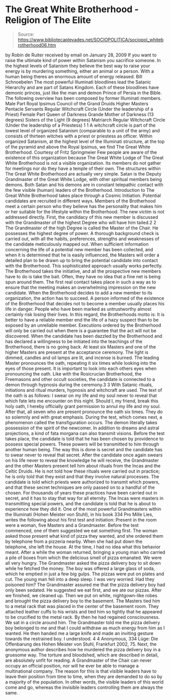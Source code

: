 # The Great White Brotherhood - Religion of The Elite

> Source: https://www.bibliotecapleyades.net/SOCIOPOLITICA/sociopol_whitebrotherhood06.htm

by
Robin de Ruiter
received by email on January 28, 2009
If you want to raise the ultimate kind of power within Satanism you
sacrifice someone. In the highest levels of Satanism they believe
the best way to raise your energy is by murdering something, either
an animal or a person. With a human being theres an enormous amount
of energy released.
Bill Schnoebelen
The most powerful
Illuminati bloodlines lead the Satanic Hierarchy and are
part of Satans Kingdom. Each of these bloodlines have demonic
princes, just like the man and demon Prince of Persia in the Bible.
The following overview has been composed by
former Illuminati members.
Male Part
Royal Ipsimus
Council of the Grand Druids
Higher Masters
Pentacle Servants Regular Witchcraft Circle
(Under the leadership of a Priest)
Female Part
Queen of Darkness
Grande Mother of Darkness (13 degrees)
Sisters of the Light (9 degrees)
Matriarch Regular Witchcraft Circle
(Under the leadership of a Priestess) 1
1 A witchcraft circle is part of the lowest
level of organized Satanism (comparable to a unit of the army) and consists
of thirteen witches with a priest or priestess as officer.
Within organized Satanism, at the highest level
of the Illuminati structure, at the top of the pyramid and above the Royal
Ipsimus, we find The Great White Brotherhood.
Courtesy of Fritz Springmeier
Few people are aware of the existence of this
organization because The Great White Lodge of The Great White Brotherhood
is not a visible organization. Its members do not gather for meetings nor do
they have a temple of their own. The structures within The Great White
Brotherhood are actually very simple. Satan is the Deputy
Grandmaster of the Great White Lodge, with other spiritual members being
demons.
Both Satan and his demons are in constant
telepathic contact with the few visible (human) leaders of the Brotherhood.
Introduction to The Great White Brotherhood takes place through a
Cosmic Initiation.
Potential candidates are recruited in different
ways. Members of the Brotherhood meet a certain person who they believe has
the personality that makes him or her suitable for the lifestyle within the
Brotherhood. The new victim is not addressed directly. First, the candidacy
of this new member is discussed with the Grandmaster of the highest Degree
who will have him tailed.2
2 The Grandmaster of the high Degree is called
the Master of the Chair. He possesses the highest degree of power.
A thorough background check is carried out, with
all the habits, preferences, strengths and weaknesses of the candidate
meticulously mapped out.
When sufficient information concerning the life of a potential new member
has been collected, and when it is determined that he is easily influenced,
the Masters will order a detailed plan to be drawn up to bring the potential
candidate into contact with the Brotherhood.
This sophisticated approach usually works
perfectly. The Brotherhood takes the initiative, and all the prospective new
members have to do is take the bait. Often, they have no idea that a fine
net is being spun around them.
The first real contact takes place in such a way as to ensure that the
meeting makes an overwhelming impression on the new candidate. When the
Brotherhood decides to add a new member to its organization, the action has
to succeed. A person informed of the existence of the Brotherhood that
decides not to become a member usually places his life in danger.
People who have been marked as untrustworthy
almost certainly risk losing their lives.
In this regard, the Brotherhoods motto is:
It is better to have a reliable member end
the life of a hazy suspect than to be exposed by an unreliable member.
Executions ordered by the Brotherhood
will only be carried out when there is a guarantee that the act will not be
discovered.
When the candidate has been dazzled by the Brotherhood and has declared a
willingness to be initiated into the teachings of the Brotherhood, there is
no going back. At least six Masters and one of the higher Masters are
present at the acceptance ceremony.
The light is dimmed, candles and oil lamps are
lit, and incense is burned. The leading Master pronounces the oath,
repeating it six times while looking into the eyes of those present. It is
important to look into each others eyes when pronouncing the oath. Like
with the Rosicrucian Brotherhood,
the Freemasons and
other occult societies, the candidate
is connected to a demon through hypnosis during the ceremony.3
3 With Satanic rituals, initiations and ritual
murders, hypnosis and witchcraft are used.
The text of the oath is as follows:
I swear on my life and my soul never to
reveal that which fate lets me encounter on this night. Should I, my
friend, break this holy oath, I hereby officially grant permission to
annul my life and my soul.
After that, all seven who are present pronounce
the oath six times. They do so solemnly and with great emphasis. During the
test, which comes next, a phenomenon called the transfiguration
occurs. The demon literally takes possession of the spirit of the newcomer.
In addition to dreams and astral projections, a kind of fata morgana
can also transmit visions.
Before the test takes place, the candidate is told that he has been chosen
by providence to possess special powers.
These powers will be transmitted to him
through another human being. The way this is done is secret and the
candidate has to swear never to reveal that secret. After the candidate once
again swears on his life never to reveal the knowledge he will receive, the
Grandmaster and the other Masters present tell him about rituals from the
Incas and the Celtic Druids. He is not told how these rituals were carried
out in practice; he is only told that they exist and that they involve
natural processes.
The candidate is told which priests were
authorized to transmit which powers, and that these secret techniques are
only passed on to a handful of the chosen. For thousands of years these
practices have been carried out in secret, and it has to stay that way for
all eternity. The Incas were masters in transmitting special powers,
and the candidate is told that he is about to experience how they did it.
One of the most powerful Grandmasters within the Illuminati (Hohen Meister
von Stuhl), in his book
334 Pro Mille Lies, writes the
following about his first test and initiation:
Present in the room were a woman, five
Masters and a Grandmaster. Before the test commenced, one of them
suggested we eat something first.
The woman asked those present what kind of
pizza they wanted, and she ordered them by telephone from a pizzeria
nearby. When she had put down the telephone, she left the house. At the
time, I had no idea what this behavior meant. After a while the woman
returned, bringing a young man who carried a pile of boxes from which
the delicious smell of pizza emanated. We were all very hungry. The
Grandmaster asked the pizza delivery boy to sit down while he fetched
the money. The boy was offered a large glass of soda, which he emptied
in just a few big gulps.
The pizzas were put on plates and cut. The
young man fell into a deep sleep. I was very worried. Had they poisoned
him? The Grandmaster assured me that the pizza delivery boy had only
been sedated. He suggested we eat first, and we ate our pizzas.
After we finished, we cleaned up.
Then we put on white, nightgown-like robes
and brought the pizza delivery boy to the basement. The Masters tied him
to a metal rack that was placed in the center of the basement room. They
attached leather cuffs to his wrists and tied him so tightly that he
appeared to be crucified to the metal rack. By then he had regained
consciousness.
We sat in a circle around him. The
Grandmaster told me the pizza delivery boy belonged to me and that I
could withdraw as much energy from him as I wanted. He then handed me a
large knife and made an inviting gesture towards the restrained boy. I
understood. 4
4 Anonymous, 334 Lüge: Die Offenbarung des
Hohen Meister von Stuhl, Frankfurt 2002, 75.
Next, the anonymous author describes how he
murdered the pizza delivery boy in a gruesome way. The torture and
bloodshed, which are described in detail, are absolutely unfit for reading.
A Grandmaster of the Chair can never
occupy an official position, nor will he ever be able to manage a
multinational company. The reason for this is that visible leaders have to
leave their position from time to time, when they are demanded to do so by a
majority of the population.
In other words, the visible leaders of this
world come and go, whereas the invisible leaders controlling them are always
the same.
